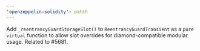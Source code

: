 ```yaml
---
'openzeppelin-solidity': patch
---
```


Add `_reentrancyGuardStorageSlot()` to `ReentrancyGuardTransient` as a `pure virtual` function to allow slot overrides for diamond-compatible modular usage. Related to #5681.
